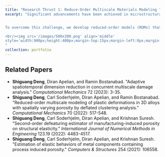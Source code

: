 ```yaml
---
title: "Research Thrust 1: Reduce-Order Multiscale Materials Modeling "
excerpt: "Significant advancements have been achieved in microstructural modeling to account for manufacturing-induced material local morphology. However, the practical application of these microscale simulations in real-world design has been limited due to their high computational costs and prohibitive memory footprints.


To overcome this challenge, we develop reduced-order models (ROMs) that approximate computationally intensive simulations with far fewer resources by projecting solution variables into a lower dimension space with spatiotemporal reductions. By integrating ROMs into a concurrent multiscale modeling framework, our reduced-order system efficiently quantifies the impacts of spatially varying microstructures on complex component behaviors, e.g., elasto-plasticity and fracture, which enables low-cost design applications.

<br/><img src='/images/500x300.png' align='middle'
style='width:900px;height:400px;margin-top:15px;margin-left:0px;margin-right:30px;'>
"
collection: portfolio
---
```

<!-- <img src='/images/500x300.png' style='width:300px;height:300px;margin-right:15px;float:left'> -->
<!-- Design Sensitivity for CAD Defeaturing Estimation -->

Related Papers
------
* **Shiguang Deng**, Diran Apelian, and Ramin Bostanabad. "Adaptive spatiotemporal dimension reduction in concurrent multiscale damage analysis." _Computational Mechanics_ 72 (2023): 3-35.
* **Shiguang Deng**, Carl Soderhjelm, Diran Apelian, and Ramin Bostanabad. "Reduced-order multiscale modeling of plastic deformations in 3D alloys with spatially varying porosity by deflated clustering analysis." _Computational Mechanics_ 70 (2022): 517-548.
* **Shiguang Deng**, Carl Soderhjelm, Diran Apelian, and Krishnan Suresh. "Second-order defeaturing estimator of manufacturing-induced porosity on structural elasticity." _International Journal of Numerical Methods in Engineering_ 123.19 (2022): 4483-4517.
* **Shiguang Deng**, Carl Soderhjelm, Diran Apelian, and Krishnan Suresh. "Estimation of elastic behaviors of metal components containing process induced porosity." _Computers & Structures_ 254 (2021): 106558.
